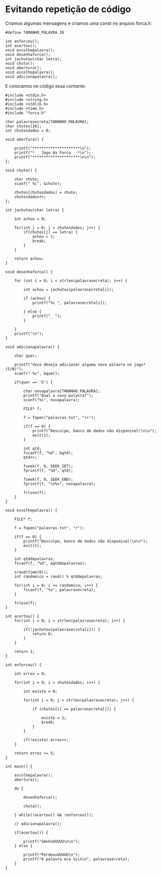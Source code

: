 # Evitando repetição de código

Criamos algumas mensagens e criamos uma const no arquivo forca.h:

    #define TAMANHO_PALAVRA 20

    int enforcou();
    int acertou();
    void escolhepalavra();
    void desenhaforca();
    int jachutou(char letra);
    void chuta();
    void abertura();
    void escolhepalavra();
    void adicionapalavra();

E colocamos no código essa contante:

    #include <stdio.h>
    #include <string.h>
    #include <stdlib.h>
    #include <time.h>
    #include "forca.h"

    char palavrasecreta[TAMANHO_PALAVRA];
    char chutes[26];
    int chutesdados = 0;

    void abertura() {

        printf("*********************\n");
        printf("*   Jogo da Forca   *\n");
        printf("*********************\n\n");
    };

    void chuta() {

        char chute;
        scanf(" %c", &chute);

        chutes[chutesdados] = chute;
        chutesdados++;
    };

    int jachutou(char letra) {

        int achou = 0;

        for(int j = 0; j < chutesdados; j++) {
            if(chutes[j] == letra) {
                achou = 1;
                break;
            }
        }

        return achou;
    }

    void desenhaforca() {

        for (int i = 0; i < strlen(palavrasecreta); i++) {

            int achou = jachutou(palavrasecreta[i]);

            if (achou) {
                printf("%c ", palavrasecreta[i]);

            } else {
                printf("_ ");
            }

        }
        printf("\n");
    }

    void adicionapalavra() {

        char quer;

        printf("Voce deseja adicionar alguma nova palavra no jogo? (S/N)");
        scanf(" %c", &quer);

        if(quer == 'S') {

            char novapalavra[TAMANHO_PALAVRA];
            printf("Qual a nova palavra?");
            scanf("%s", novapalavra);

            FILE* f;

            f = fopen("palavras.txt", "r+");

            if(f == 0) {
                printf("Desculpe, banco de dados não disponivel!\n\n");
                exit(1);
            }

            int qtd;
            fscanf(f, "%d", &qtd);
            qtd++;

            fseek(f, 0, SEEK_SET);
            fprintf(f, "%d", qtd);

            fseek(f, 0, SEEK_END);
            fprintf(f, "\n%s", novapalavra);

            fclose(f);
        }
    }

    void escolhepalavra() {

        FILE* f;

        f = fopen("palavras.txt", "r");

        if(f == 0) {
            printf("Desculpe, banco de dados não disponivel!\n\n");
            exit(1);
        }

        int qtddepalavras;
        fscanf(f, "%d", &qtddepalavras);

        srand(time(0));
        int randomico = rand() % qtddepalavras;

        for(int i = 0; i <= randomico; i++) {
            fscanf(f, "%s", palavrasecreta);
        }

        fclose(f);
    }

    int acertou() {
        for(int i = 0; i < strlen(palavrasecreta); i++) {

            if(!jachutou(palavrasecreta[i])) {
                return 0;
            }
        }

        return 1;
    }

    int enforcou() {

        int erros = 0;

        for(int i = 0; i < chutesdados; i++) {

            int existe = 0;

            for(int j = 0; j < strlen(palavrasecreta); j++) {

                if (chutes[i] == palavrasecreta[j]) {

                    existe = 1;
                    break;
                }
            }

            if(!existe) erros++;
        }

        return erros >= 5;
    }

    int main() {

        escolhepalavra();
        abertura();

        do {

            desenhaforca();

            chuta();

        } while(!acertou() && !enforcou());

        // adicionapalavra();

        if(acertou()) {

            printf("GAnhoUUUUU\n\n");
        } else {

            printf("PerdeuuUUUUU\n");
            printf("A palavra era %s\n\n", palavrasecreta);
        }
    }
